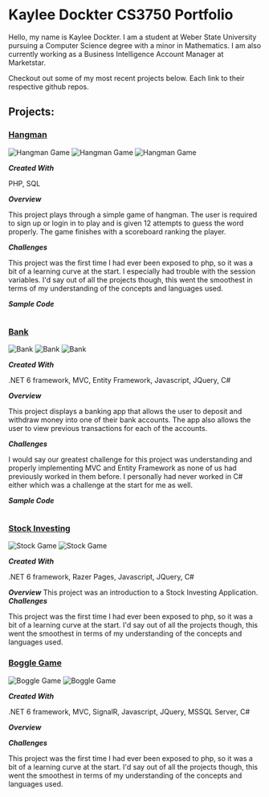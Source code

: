 # Kaylee Dockter CS3750 Portfolio
Hello, my name is Kaylee Dockter. 
I am a student at Weber State University pursuing a Computer Science degree with a minor in Mathematics.
I am also currently working as a Business Intelligence Account Manager at Marketstar.

Checkout out some of my most recent projects below. Each link to their respective github repos.

## Projects:

### [Hangman](https://github.com/kayleedockter/Hangman) 
![Hangman Game](/docs/assets/Hangman1.png)
![Hangman Game](/docs/assets/Hangman2.png)
![Hangman Game](/docs/assets/Hangman3.png)

***Created With***

PHP, SQL

***Overview***

This project plays through a simple game of hangman. The user is required to sign up or login in to play
and is given 12 attempts to guess the word properly. The game finishes with a scoreboard ranking the player.

***Challenges***

This project was the first time I had ever been exposed to php, so it was a bit of a learning curve at the start.
I especially had trouble with the session variables.
I'd say out of all the projects though, this went the smoothest in terms of my understanding of the concepts and languages used.

***Sample Code***
```
```
### [Bank](https://github.com/rflowers45/TigerBanking) 
![Bank](/docs/assets/Bank1.png)
![Bank](/docs/assets/Bank2.png)
![Bank](/docs/assets/Bank3.png)

***Created With***

.NET 6 framework, MVC, Entity Framework, Javascript, JQuery, C#

***Overview***

This project displays a banking app that allows the user to deposit and withdraw money into one of their bank accounts. 
The app also allows the user to view previous transactions for each of the accounts.

***Challenges***

I would say our greatest challenge for this project was understanding and properly implementing MVC and Entity Framework
as none of us had previously worked in them before.
I personally had never worked in C# either which was a challenge at the start for me as well.

***Sample Code***
```
```
### [Stock Investing](https://github.com/rflowers45/StockInvestingGame) 
![Stock Game](/docs/assets/Stocks1.png)
![Stock Game](/docs/assets/Stocks2.png)

***Created With***

.NET 6 framework, Razer Pages, Javascript, JQuery, C#

***Overview***
This project was an introduction to a Stock Investing Application. 
***Challenges***

This project was the first time I had ever been exposed to php, so it was a bit of a learning curve at the start.
I'd say out of all the projects though, this went the smoothest in terms of my understanding of the concepts and languages used.

### [Boggle Game](https://github.com/kayleedockter/BoggleGame) 
![Boggle Game](/docs/assets/Boggle1.png)
![Boggle Game](/docs/assets/Boggle2.png)

***Created With***

.NET 6 framework, MVC, SignalR, Javascript, JQuery, MSSQL Server, C#

***Overview***

***Challenges***

This project was the first time I had ever been exposed to php, so it was a bit of a learning curve at the start.
I'd say out of all the projects though, this went the smoothest in terms of my understanding of the concepts and languages used.
